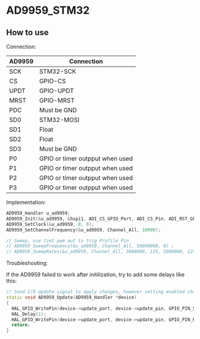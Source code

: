 # AD9959_STM32

## How to use

Connection:

AD9959|Connection
---|---
SCK|STM32-SCK
CS|GPIO-CS
UPDT|GPIO-UPDT
MRST|GPIO-MRST
PDC|Must be GND
SD0|STM32-MOSI
SD1|Float
SD2|Float
SD3|Must be GND
P0|GPIO or timer outpput when used
P1|GPIO or timer outpput when used
P2|GPIO or timer outpput when used
P3|GPIO or timer outpput when used

Implementation:

```cpp
AD9959_Handler u_ad9959;
AD9959_Init(&u_ad9959, &hspi1, ADI_CS_GPIO_Port, ADI_CS_Pin, ADI_RST_GPIO_Port, ADI_RST_Pin, ADI_UPDT_GPIO_Port, ADI_UPDT_Pin, 25000000, 0);
AD9959_SetClock(&u_ad9959, 0, 0);
AD9959_SetChannelFrequency(&u_ad9959, Channel_All, 10000);

// Sweep, use tim1 pwm out to trig Profile Pin
// AD9959_SweepFrequency(&u_ad9959, Channel_All, 50000000, 0) ;
// AD9959_SweepRates(&u_ad9959, Channel_All, 5000000, 125, 5000000, 125);

```

Troubleshooting:

If the AD9959 failed to work after initilization, try to add some delays like this:

```cpp
// Send I/O Update signal to apply changes, however setting enabled channels doesn't need an I/O update
static void AD9959_Update(AD9959_Handler *device)
{
  HAL_GPIO_WritePin(device->update_port, device->update_pin, GPIO_PIN_SET);
  HAL_Delay(1);
  HAL_GPIO_WritePin(device->update_port, device->update_pin, GPIO_PIN_RESET);
  return;
}

```
